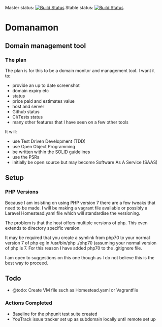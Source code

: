 Master status: [![Build Status](https://travis-ci.org/GrandadEvans/domanamon.svg?branch=master)](https://travis-ci.org/GrandadEvans/domanamon)
Stable status: [![Build Status](https://travis-ci.org/GrandadEvans/domanamon.svg?branch=stable)](https://travis-ci.org/GrandadEvans/domanamon)
# Domanamon
## Domain management tool

### The plan
The plan is for this to be a domain monitor and management tool.
I want it to:

* provide an up to date screenshot
* domain expiry etc
* status
* price paid and estimates value
* host and server
* Github status
* CI/Tests status
* many other features that I have seen on a few other tools

It will:

* use Test Driven Development (TDD)
* use Open Object Programming
* be written within the SOLID guidelines
* use the PSRs
* initially be open source but may become Software As A Service (SAAS)

## Setup
### PHP Versions
Because I am insisting on using PHP version 7 there are a few tweaks
that need to be made. I will be making a vagrant file available or
possibly a Laravel Homestead.yaml file which will standardise the
versioning.

The problem is that the host offers multiple versions of php. This
even extends to directory specific version.

It may be required that you create a symlink from php70 to your normal
version 7 of php eg ln /usr/bin/php ./php70 (assuming your normal
version of php is 7. For this reason I have added php70 to the
.gitignore file.

I am open to suggestions on this one though as I do not believe this
is the best way to proceed.

## Todo
* @todo: Create VM file such as Homestead.yaml or Vagrantfile

### Actions Completed
* Baseline for the phpunit test suite created
* YouTrack issue tracker set up as subdomain locally until remote set up
